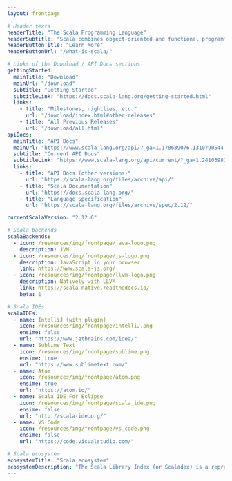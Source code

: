 ```yaml
---
layout: frontpage

# Header texts
headerTitle: "The Scala Programming Language"
headerSubtitle: "Scala combines object-oriented and functional programming in one concise, high-level language. Scala's static types help avoid bugs in complex applications, and its JVM and JavaScript runtimes let you build high-performance systems with easy access to huge ecosystems of libraries."
headerButtonTitle: "Learn More"
headerButtonUrl: "/what-is-scala/"

# Links of the Download / API Docs sections
gettingStarted:
  mainTitle: "Download"
  mainUrl: "/download"
  subtitle: "Getting Started"
  subtitleLink: "https://docs.scala-lang.org/getting-started.html"
  links:
    - title: "Milestones, nightlies, etc."
      url: "/download/index.html#other-releases"
    - title: "All Previous Releases"
      url: "/download/all.html"
apiDocs:
  mainTitle: "API Docs"
  mainUrl: "https://www.scala-lang.org/api/?_ga=1.178639076.1310790544.1468501313"
  subtitle: "Current API Docs"
  subtitleLink: "https://www.scala-lang.org/api/current/?_ga=1.241039811.1310790544.1468501313"
  links:
    - title: "API Docs (other versions)"
      url: "https://scala-lang.org/files/archive/api/"
    - title: "Scala Documentation"
      url: "https://docs.scala-lang.org/"
    - title: "Language Specification"
      url: "https://scala-lang.org/files/archive/spec/2.12/"

currentScalaVersion: "2.12.6"

# Scala backends
scalaBackends:
  - icon: /resources/img/frontpage/java-logo.png
    description: JVM
  - icon: /resources/img/frontpage/js-logo.png
    description: JavaScript in your browser
    link: https://www.scala-js.org/
  - icon: /resources/img/frontpage/llvm-logo.png
    description: Natively with LLVM
    link: https://scala-native.readthedocs.io/
    beta: 1

# Scala IDEs
scalaIDEs:
  - name: IntelliJ (with plugin)
    icon: /resources/img/frontpage/intelliJ.png
    ensime: false
    url: "https://www.jetbrains.com/idea/"
  - name: Sublime Text
    icon: /resources/img/frontpage/sublime.png
    ensime: true
    url: "https://www.sublimetext.com/"
  - name: Atom
    icon: /resources/img/frontpage/atom.png
    ensime: true
    url: "https://atom.io/"
  - name: Scala IDE For Eclipse
    icon: /resources/img/frontpage/scala_ide.png
    ensime: false
    url: "http://scala-ide.org/"
  - name: VS Code
    icon: /resources/img/frontpage/vs_code.png
    ensime: false
    url: "https://code.visualstudio.com/"

# Scala ecosystem
ecosystemTitle: "Scala ecosystem"
ecosystemDescription: "The Scala Library Index (or Scaladex) is a representation of a map of all published Scala libraries. With Scaladex, a developer can now query more than 175,000 releases of Scala libraries. Scaladex is officially supported by Scala Center."
---
```

